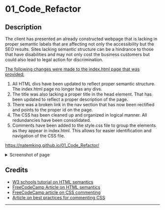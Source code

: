 # 01_Code_Refactor

## Description

The client has presented an already constructed webpage that is lacking in proper semantic labels that are affecting not only the accessibility but the SEO results. Sites lacking semantic structure can be a hindrance to those that have disabilities and may not only cost the business customers but could also lead to legal action for discrimination. 

<ins>The following changes were made to the index.html page that was provided:</ins>
1. All HTML divs have been updated to reflect proper semantic structure. The index.html page no longer has any divs. 
2. The title was also lacking a proper title in the head element. That has been updated to reflect a proper description of the page. 
3. There was a broken link in the nav section that has now been rectified and points to the proper id on the page. 
5. The CSS has been cleaned up and organized in logical manner. All redundancies have been consolidated. 
6. Comments have been added to the style.css file to group the elements as they appear in index.html. This allows for easier identification and navigation of the CSS file. 


https://natemking.github.io/01_Code_Refactor/

<details>
<summary>Screenshot of page</summary>
![https://natemking.github.io/01_Code_Refactor/ screenshot](./assets/images/natemking.github.io_01_Code_Refactor_.png)
</details>

## Credits
* [W3 schools tutorial on HTML semantics](https://www.w3schools.com/html/html5_semantic_elements.asp)
* [FreeCodeCamp Article on HTML semantics](https://www.freecodecamp.org/news/semantic-html5-elements/) 
* [FreeCodeCamp article on CSS commenting](https://www.freecodecamp.org/news/comments-in-css/)
* [Article on best practices for commenting CSS](http://www.iraqtimeline.com/maxdesign/basicdesign/principles/princommcss.html)


---